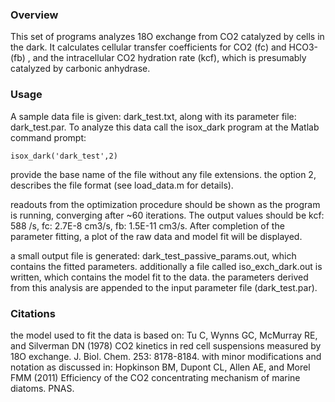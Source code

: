 ### Overview
This set of programs analyzes 18O exchange from CO2 catalyzed by cells in the dark. It calculates cellular transfer coefficients for CO2 (fc) and HCO3- (fb) , and the intracellular CO2 hydration rate (kcf), which is presumably catalyzed by carbonic anhydrase. 

### Usage
A sample data file is given: dark_test.txt, along with its parameter file: dark_test.par. To analyze this data call the isox_dark program at the Matlab command prompt:
  ```Shell
  isox_dark('dark_test',2)
  ```
provide the base name of the file without any file extensions. the option 2, describes the file format (see load_data.m for details).

readouts from the optimization procedure should be shown as the program is running, converging after ~60 iterations. The output values should be kcf: 588 /s, fc: 2.7E-8 cm3/s, fb: 1.5E-11 cm3/s.  After completion of the parameter fitting, a plot of the raw data and model fit will be displayed. 

a small output file is generated: dark_test_passive_params.out, which contains the fitted parameters. additionally a file called iso_exch_dark.out is written, which contains the model fit to the data. the parameters derived from this analysis are appended to the input parameter file (dark_test.par).

### Citations
the model used to fit the data is based on:
Tu C, Wynns GC, McMurray RE, and Silverman DN (1978) CO2 kinetics in red cell suspensions measured by 18O exchange. J. Biol. Chem. 253: 8178-8184.
with minor modifications and notation as discussed in:
Hopkinson BM, Dupont CL, Allen AE, and Morel FMM (2011) Efficiency of the CO2 concentrating mechanism of marine diatoms. PNAS. 

